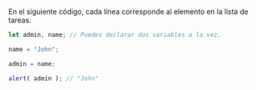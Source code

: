 En el siguiente código, cada línea corresponde al elemento en la lista de tareas.

```js run
let admin, name; // Puedes declarar dos variables a la vez.

name = "John";

admin = name;

alert( admin ); // "John"
```

